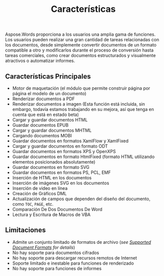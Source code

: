 ﻿---
title: Características
second_title: Aspose.Words para C++
articleTitle: Funciones Compatibles
linktitle: Funciones Compatibles
description: "Aspose.Words para C++ proporciona a los usuarios una amplia gama de funciones, desde simplemente convertir y modificar documentos hasta crear documentos estructurados y visualmente atractivos o automatizar informes."
type: docs
weight: 40
url: /es/cpp/features/
---

Aspose.Words proporciona a los usuarios una amplia gama de funciones. Los usuarios pueden realizar una gran cantidad de tareas relacionadas con los documentos, desde simplemente convertir documentos de un formato compatible a otro y modificarlos durante el proceso de conversión hasta tareas comerciales, como crear documentos estructurados y visualmente atractivos o automatizar informes.

## Características Principales

- Motor de maquetación (el módulo que permite construir página por página el modelo de un documento)
- Renderizar documentos a PDF
- Renderizar documentos a imagen (Esta función está incluida, sin embargo, todavía estamos trabajando en su mejora, así que tenga en cuenta que está en estado beta)
- Cargar y guardar documentos HTML
- Guardar documentos EPUB
- Cargar y guardar documentos MHTML
- Cargando documentos MOBI
- Guardar documentos en formatos XamlFlow y XamlFixed
- Cargar y guardar documentos en formato ODT
- Guardar documentos en formatos XPS y OpenXPS
- Guardar documentos en formato HtmlFixed (formato HTML utilizando elementos posicionados absolutamente)
- Guardar documentos en formato SVG
- Guardar documentos en formatos PS, PCL, EMF
- Inserción de HTML en los documentos
- Inserción de imágenes SVG en los documentos
- Inserción de video en línea
- Creación de Gráficos DML
- Actualización de campos que dependen del diseño del documento, como `TOC`, `PAGE`, etc.
- Comparación De Dos Documentos De Word
- Lectura y Escritura de Macros de VBA

## Limitaciones

- Admite un conjunto limitado de formatos de archivo (*see [Supported Document Formats](/words/cpp/supported-document-formats/) for details*)
- No hay soporte para documentos cifrados
- No hay soporte para descargar recursos remotos de Internet
- Soporte limitado e inestable para funciones de renderizado
- No hay soporte para funciones de informes
